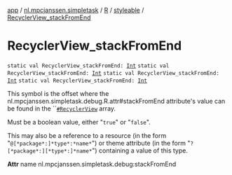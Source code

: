 [app](../../../index.md) / [nl.mpcjanssen.simpletask](../../index.md) / [R](../index.md) / [styleable](index.md) / [RecyclerView_stackFromEnd](.)

# RecyclerView_stackFromEnd

`static val RecyclerView_stackFromEnd: `[`Int`](https://kotlinlang.org/api/latest/jvm/stdlib/kotlin/-int/index.html)
`static val RecyclerView_stackFromEnd: `[`Int`](https://kotlinlang.org/api/latest/jvm/stdlib/kotlin/-int/index.html)
`static val RecyclerView_stackFromEnd: `[`Int`](https://kotlinlang.org/api/latest/jvm/stdlib/kotlin/-int/index.html)
`static val RecyclerView_stackFromEnd: `[`Int`](https://kotlinlang.org/api/latest/jvm/stdlib/kotlin/-int/index.html)

This symbol is the offset where the nl.mpcjanssen.simpletask.debug.R.attr#stackFromEnd attribute's value can be found in the ``[`#RecyclerView`](-recycler-view.md) array.

Must be a boolean value, either "`true`" or "`false`".

This may also be a reference to a resource (in the form "`@[*package*:]*type*:*name*`") or theme attribute (in the form "`?[*package*:][*type*:]*name*`") containing a value of this type.

**Attr**
name nl.mpcjanssen.simpletask.debug:stackFromEnd

